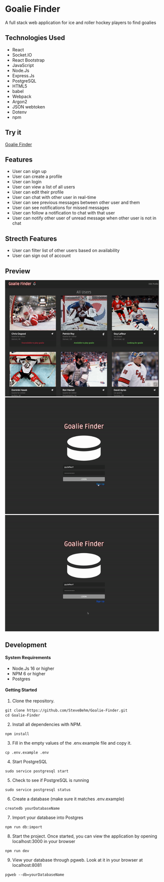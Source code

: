 # Goalie Finder

A full stack web application for ice and roller hockey players to find goalies

## Technologies Used
  * React
  * Socket.IO
  * React Bootstrap
  * JavaScript
  * Node.Js
  * Express.Js
  * PostgreSQL
  * HTML5
  * babel
  * Webpack
  * Argon2
  * JSON webtoken
  * Dotenv
  * npm
## Try it
[Goalie Finder](http://goalie-finder-app.herokuapp.com/)
## Features
  * User can sign up
  * User can create a profile
  * User can login
  * User can view a list of all users
  * User can edit their profile
  * User can chat with other user in real-time
  * User can see previous messages between other user and them
  * User can see notifications for missed messages
  * User can follow a notification to chat with that user
  * User can notify other user of unread message when other user is not in chat
## Strecth Features
  * User can filter list of other users based on availability
  * User can sign out of account
## Preview
  ![Goalie Finder](assets/goalie-finder-1.gif)
  ![Goalie Finder](assets/goalie-finder-2.gif)
  ![Goalie Finder](assets/goalie-finder-3.gif)
## Development
#### System Requirements
  * Node.Js 16 or higher
  * NPM 6 or higher
  * Postgres

#### Getting Started
1. Clone the repository.

```shell
git clone https://github.com/SteveBehm/Goalie-Finder.git
cd Goalie-Finder
```

2. Install all dependencies with NPM.

```shell
npm install
```

3. Fill in the empty values of the .env.example file and copy it.
```shell
cp .env.example .env
```

4. Start PostgreSQL
```shell
sudo service postgresql start
```
5. Check to see if PostgreSQL is running
```shell
sudo service postgresql status
```

6. Create a database (make sure it matches .env.example)
```shell
createdb yourDatabaseName
```

7. Import your database into Postgres
```shell
npm run db:import
```

8. Start the project. Once started, you can view the application by opening localhost:3000 in your browser
```shell
npm run dev
```

9. View your database through pgweb. Look at it in your browser at localhost:8081
```shell
pgweb --db=yourDatabaseName
```
